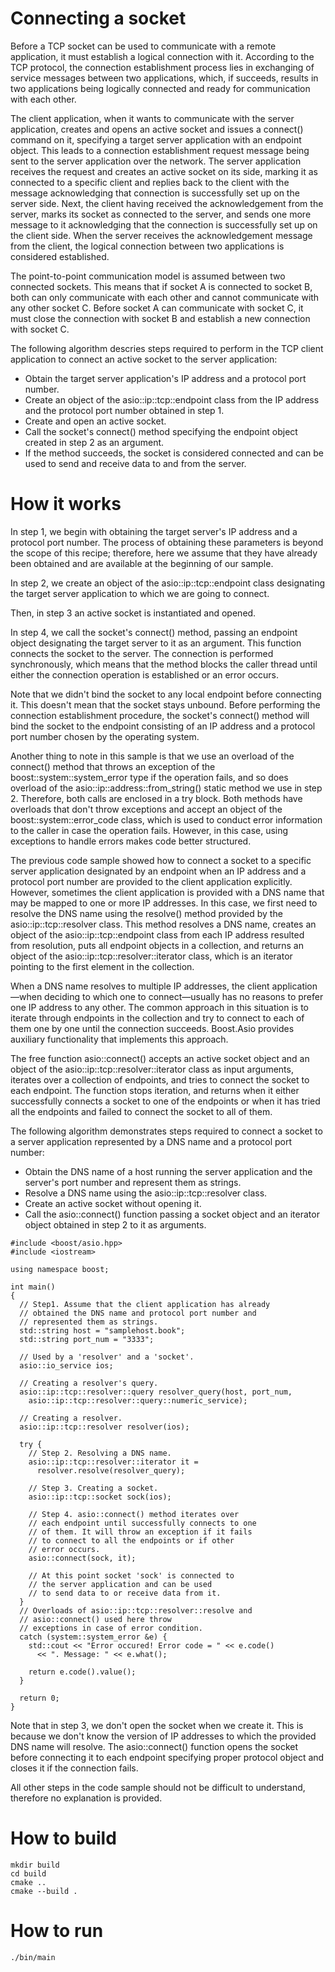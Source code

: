 # Connecting a socket

Before a TCP socket can be used to communicate with a remote application, it must establish a logical connection with it. According to the TCP protocol, the connection establishment process lies in exchanging of service messages between two applications, which, if succeeds, results in two applications being logically connected and ready for communication with each other.

The client application, when it wants to communicate with the server application, creates and opens an active socket and issues a connect() command on it, specifying a target server application with an endpoint object. This leads to a connection establishment request message being sent to the server application over the network. The server application receives the request and creates an active socket on its side, marking it as connected to a specific client and replies back to the client with the message acknowledging that connection is successfully set up on the server side. Next, the client having received the acknowledgement from the server, marks its socket as connected to the server, and sends one more message to it acknowledging that the connection is successfully set up on the client side. When the server receives the acknowledgement message from the client, the logical connection between two applications is considered established.

The point-to-point communication model is assumed between two connected sockets. This means that if socket A is connected to socket B, both can only communicate with each other and cannot communicate with any other socket C. Before socket A can communicate with socket C, it must close the connection with socket B and establish a new connection with socket C.

The following algorithm descries steps required to perform in the TCP client application to connect an active socket to the server application:

- Obtain the target server application's IP address and a protocol port number.
- Create an object of the asio::ip::tcp::endpoint class from the IP address and the protocol port number obtained in step 1.
- Create and open an active socket.
- Call the socket's connect() method specifying the endpoint object created in step 2 as an argument.
- If the method succeeds, the socket is considered connected and can be used to send and receive data to and from the server.

# How it works

In step 1, we begin with obtaining the target server's IP address and a protocol port number. The process of obtaining these parameters is beyond the scope of this recipe; therefore, here we assume that they have already been obtained and are available at the beginning of our sample.

In step 2, we create an object of the asio::ip::tcp::endpoint class designating the target server application to which we are going to connect.

Then, in step 3 an active socket is instantiated and opened.

In step 4, we call the socket's connect() method, passing an endpoint object designating the target server to it as an argument. This function connects the socket to the server. The connection is performed synchronously, which means that the method blocks the caller thread until either the connection operation is established or an error occurs.

Note that we didn't bind the socket to any local endpoint before connecting it. This doesn't mean that the socket stays unbound. Before performing the connection establishment procedure, the socket's connect() method will bind the socket to the endpoint consisting of an IP address and a protocol port number chosen by the operating system.

Another thing to note in this sample is that we use an overload of the connect() method that throws an exception of the boost::system::system_error type if the operation fails, and so does overload of the asio::ip::address::from_string() static method we use in step 2. Therefore, both calls are enclosed in a try block. Both methods have overloads that don't throw exceptions and accept an object of the boost::system::error_code class, which is used to conduct error information to the caller in case the operation fails. However, in this case, using exceptions to handle errors makes code better structured.

The previous code sample showed how to connect a socket to a specific server application designated by an endpoint when an IP address and a protocol port number are provided to the client application explicitly. However, sometimes the client application is provided with a DNS name that may be mapped to one or more IP addresses. In this case, we first need to resolve the DNS name using the resolve() method provided by the asio::ip::tcp::resolver class. This method resolves a DNS name, creates an object of the asio::ip::tcp::endpoint class from each IP address resulted from resolution, puts all endpoint objects in a collection, and returns an object of the asio::ip::tcp::resolver::iterator class, which is an iterator pointing to the first element in the collection.

When a DNS name resolves to multiple IP addresses, the client application—when deciding to which one to connect—usually has no reasons to prefer one IP address to any other. The common approach in this situation is to iterate through endpoints in the collection and try to connect to each of them one by one until the connection succeeds. Boost.Asio provides auxiliary functionality that implements this approach.

The free function asio::connect() accepts an active socket object and an object of the asio::ip::tcp::resolver::iterator class as input arguments, iterates over a collection of endpoints, and tries to connect the socket to each endpoint. The function stops iteration, and returns when it either successfully connects a socket to one of the endpoints or when it has tried all the endpoints and failed to connect the socket to all of them.

The following algorithm demonstrates steps required to connect a socket to a server application represented by a DNS name and a protocol port number:
 - Obtain the DNS name of a host running the server application and the server's port number and represent them as strings.
 - Resolve a DNS name using the asio::ip::tcp::resolver class.
 - Create an active socket without opening it.
 - Call the asio::connect() function passing a socket object and an iterator object obtained in step 2 to it as arguments.
```
#include <boost/asio.hpp>
#include <iostream>

using namespace boost;

int main()
{
  // Step1. Assume that the client application has already
  // obtained the DNS name and protocol port number and
  // represented them as strings.
  std::string host = "samplehost.book";
  std::string port_num = "3333";

  // Used by a 'resolver' and a 'socket'.
  asio::io_service ios;

  // Creating a resolver's query.
  asio::ip::tcp::resolver::query resolver_query(host, port_num,
    asio::ip::tcp::resolver::query::numeric_service);

  // Creating a resolver.
  asio::ip::tcp::resolver resolver(ios);

  try {
    // Step 2. Resolving a DNS name.
    asio::ip::tcp::resolver::iterator it =
      resolver.resolve(resolver_query);

    // Step 3. Creating a socket.
    asio::ip::tcp::socket sock(ios);

    // Step 4. asio::connect() method iterates over
    // each endpoint until successfully connects to one
    // of them. It will throw an exception if it fails
    // to connect to all the endpoints or if other
    // error occurs.
    asio::connect(sock, it);
    
    // At this point socket 'sock' is connected to 
    // the server application and can be used
    // to send data to or receive data from it.
  }
  // Overloads of asio::ip::tcp::resolver::resolve and 
  // asio::connect() used here throw
  // exceptions in case of error condition.
  catch (system::system_error &e) {
    std::cout << "Error occured! Error code = " << e.code()
      << ". Message: " << e.what();

    return e.code().value();
  }

  return 0;
}
```

Note that in step 3, we don't open the socket when we create it. This is because we don't know the version of IP addresses to which the provided DNS name will resolve. The asio::connect() function opens the socket before connecting it to each endpoint specifying proper protocol object and closes it if the connection fails.

All other steps in the code sample should not be difficult to understand, therefore no explanation is provided.


# How to build
```
mkdir build
cd build
cmake ..
cmake --build .
```

# How to run
```
./bin/main
```
